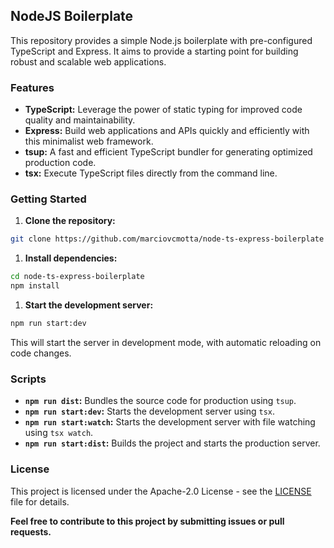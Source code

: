 ## NodeJS Boilerplate

This repository provides a simple Node.js boilerplate with pre-configured TypeScript and Express. It aims to provide a starting point for building robust and scalable web applications.

### Features

  * **TypeScript:** Leverage the power of static typing for improved code quality and maintainability.
  * **Express:** Build web applications and APIs quickly and efficiently with this minimalist web framework.
  * **tsup:**  A fast and efficient TypeScript bundler for generating optimized production code.
  * **tsx:**  Execute TypeScript files directly from the command line.

### Getting Started

1.  **Clone the repository:**

```bash
git clone https://github.com/marciovcmotta/node-ts-express-boilerplate
```

1.  **Install dependencies:**

```bash
cd node-ts-express-boilerplate
npm install
```

1.  **Start the development server:**

```bash
npm run start:dev
```

This will start the server in development mode, with automatic reloading on code changes.

### Scripts

  * **`npm run dist`:** Bundles the source code for production using `tsup`.
  * **`npm run start:dev`:** Starts the development server using `tsx`.
  * **`npm run start:watch`:** Starts the development server with file watching using `tsx watch`.
  * **`npm run start:dist`:** Builds the project and starts the production server.

### License

This project is licensed under the Apache-2.0 License - see the [LICENSE](https://www.google.com/url?sa=E&source=gmail&q=LICENSE) file for details.

**Feel free to contribute to this project by submitting issues or pull requests.**
